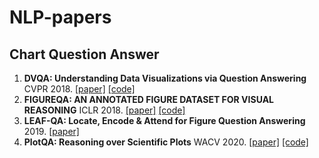 # NLP-papers

## Chart Question Answer
1. **DVQA: Understanding Data Visualizations via Question Answering** CVPR 2018. [[paper]](https://arxiv.org/pdf/1801.08163.pdf) [[code]](https://github.com/kushalkafle/DVQA_dataset)
2. **FIGUREQA: AN ANNOTATED FIGURE DATASET FOR VISUAL REASONING** ICLR 2018. [[paper]](https://arxiv.org/pdf/1710.07300.pdf) [[code]](https://github.com/Maluuba/FigureQA)
3.  **LEAF-QA: Locate, Encode & Attend for Figure Question Answering**  2019. [[paper]](https://arxiv.org/pdf/1907.12861.pdf) 
4. **PlotQA: Reasoning over Scientific Plots** WACV 2020. [[paper]](https://arxiv.org/pdf/1909.00997.pdf) [[code]](https://github.com/vis-nlp/ChartQA)

   
